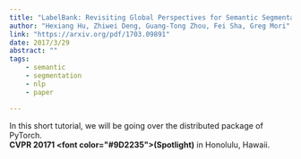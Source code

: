 ```yaml
---
title: "LabelBank: Revisiting Global Perspectives for Semantic Segmentation"
author: "Hexiang Hu, Zhiwei Deng, Guang-Tong Zhou, Fei Sha, Greg Mori"
link: "https://arxiv.org/pdf/1703.09891"
date: 2017/3/29
abstract: ""
tags:
    - semantic
    - segmentation
    - nlp
    - paper

---
```


In this short tutorial, we will be going over the distributed package of PyTorch.
<br> <b>CVPR 20171 <font color=\"#9D2235\">(Spotlight)</font></b> in Honolulu, Hawaii.
